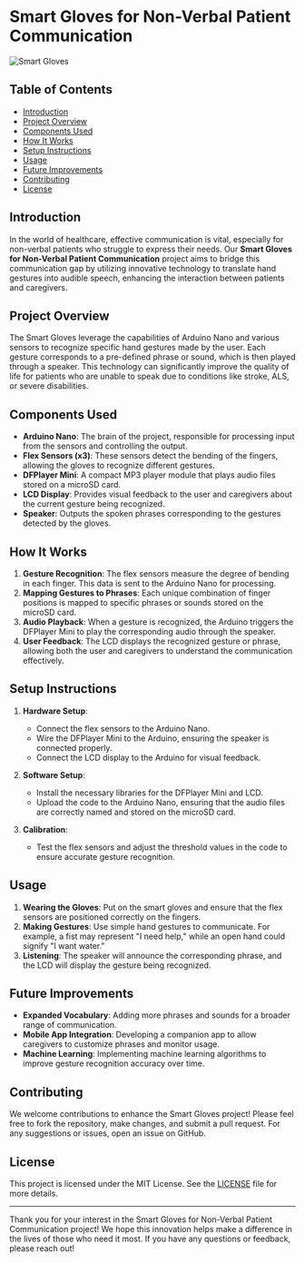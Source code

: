 # Smart Gloves for Non-Verbal Patient Communication

![Smart Gloves](path/to/your/image.jpg) <!-- Replace with your image path -->

## Table of Contents
- [Introduction](#introduction)
- [Project Overview](#project-overview)
- [Components Used](#components-used)
- [How It Works](#how-it-works)
- [Setup Instructions](#setup-instructions)
- [Usage](#usage)
- [Future Improvements](#future-improvements)
- [Contributing](#contributing)
- [License](#license)

## Introduction
In the world of healthcare, effective communication is vital, especially for non-verbal patients who struggle to express their needs. Our **Smart Gloves for Non-Verbal Patient Communication** project aims to bridge this communication gap by utilizing innovative technology to translate hand gestures into audible speech, enhancing the interaction between patients and caregivers.

## Project Overview
The Smart Gloves leverage the capabilities of Arduino Nano and various sensors to recognize specific hand gestures made by the user. Each gesture corresponds to a pre-defined phrase or sound, which is then played through a speaker. This technology can significantly improve the quality of life for patients who are unable to speak due to conditions like stroke, ALS, or severe disabilities.

## Components Used
- **Arduino Nano**: The brain of the project, responsible for processing input from the sensors and controlling the output.
- **Flex Sensors (x3)**: These sensors detect the bending of the fingers, allowing the gloves to recognize different gestures.
- **DFPlayer Mini**: A compact MP3 player module that plays audio files stored on a microSD card.
- **LCD Display**: Provides visual feedback to the user and caregivers about the current gesture being recognized.
- **Speaker**: Outputs the spoken phrases corresponding to the gestures detected by the gloves.

## How It Works
1. **Gesture Recognition**: The flex sensors measure the degree of bending in each finger. This data is sent to the Arduino Nano for processing.
2. **Mapping Gestures to Phrases**: Each unique combination of finger positions is mapped to specific phrases or sounds stored on the microSD card.
3. **Audio Playback**: When a gesture is recognized, the Arduino triggers the DFPlayer Mini to play the corresponding audio through the speaker.
4. **User  Feedback**: The LCD displays the recognized gesture or phrase, allowing both the user and caregivers to understand the communication effectively.

## Setup Instructions
1. **Hardware Setup**:
   - Connect the flex sensors to the Arduino Nano.
   - Wire the DFPlayer Mini to the Arduino, ensuring the speaker is connected properly.
   - Connect the LCD display to the Arduino for visual feedback.
   
2. **Software Setup**:
   - Install the necessary libraries for the DFPlayer Mini and LCD.
   - Upload the code to the Arduino Nano, ensuring that the audio files are correctly named and stored on the microSD card.

3. **Calibration**:
   - Test the flex sensors and adjust the threshold values in the code to ensure accurate gesture recognition.

## Usage
1. **Wearing the Gloves**: Put on the smart gloves and ensure that the flex sensors are positioned correctly on the fingers.
2. **Making Gestures**: Use simple hand gestures to communicate. For example, a fist may represent "I need help," while an open hand could signify "I want water."
3. **Listening**: The speaker will announce the corresponding phrase, and the LCD will display the gesture being recognized.

## Future Improvements
- **Expanded Vocabulary**: Adding more phrases and sounds for a broader range of communication.
- **Mobile App Integration**: Developing a companion app to allow caregivers to customize phrases and monitor usage.
- **Machine Learning**: Implementing machine learning algorithms to improve gesture recognition accuracy over time.

## Contributing
We welcome contributions to enhance the Smart Gloves project! Please feel free to fork the repository, make changes, and submit a pull request. For any suggestions or issues, open an issue on GitHub.

## License
This project is licensed under the MIT License. See the [LICENSE](LICENSE) file for more details.

---

Thank you for your interest in the Smart Gloves for Non-Verbal Patient Communication project! We hope this innovation helps make a difference in the lives of those who need it most. If you have any questions or feedback, please reach out!
